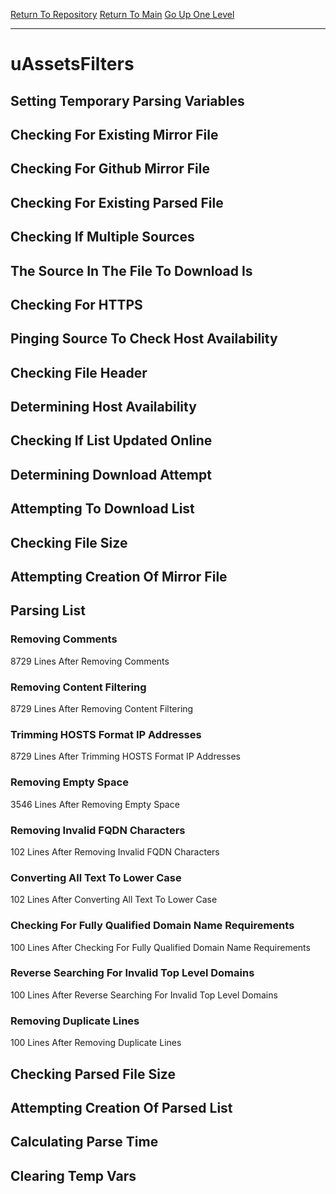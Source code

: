 [Return To Repository](https://github.com/deathbybandaid/piholeparser/)
[Return To Main](https://github.com/deathbybandaid/piholeparser/blob/master/RecentRunLogs/Mainlog.md)
[Go Up One Level](https://github.com/deathbybandaid/piholeparser/blob/master/RecentRunLogs/TopLevelScripts/30-Processing-External-Blacklists.md)
____________________________________
# uAssetsFilters
## Setting Temporary Parsing Variables
## Checking For Existing Mirror File
## Checking For Github Mirror File
## Checking For Existing Parsed File
## Checking If Multiple Sources
## The Source In The File To Download Is
## Checking For HTTPS
## Pinging Source To Check Host Availability
## Checking File Header
## Determining Host Availability
## Checking If List Updated Online
## Determining Download Attempt
## Attempting To Download List
## Checking File Size
## Attempting Creation Of Mirror File
## Parsing List
### Removing Comments
8729 Lines After Removing Comments
### Removing Content Filtering
8729 Lines After Removing Content Filtering
### Trimming HOSTS Format IP Addresses
8729 Lines After Trimming HOSTS Format IP Addresses
### Removing Empty Space
3546 Lines After Removing Empty Space
### Removing Invalid FQDN Characters
102 Lines After Removing Invalid FQDN Characters
### Converting All Text To Lower Case
102 Lines After Converting All Text To Lower Case
### Checking For Fully Qualified Domain Name Requirements
100 Lines After Checking For Fully Qualified Domain Name Requirements
### Reverse Searching For Invalid Top Level Domains
100 Lines After Reverse Searching For Invalid Top Level Domains
### Removing Duplicate Lines
100 Lines After Removing Duplicate Lines
## Checking Parsed File Size
## Attempting Creation Of Parsed List
## Calculating Parse Time
## Clearing Temp Vars
